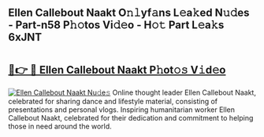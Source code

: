 ## Ellen Callebout Naakt O𝚗𝚕yf𝚊ns L𝚎a𝚔ed N𝚞𝚍es - Part-n58 P𝚑𝚘tos Vi𝚍𝚎o - H𝚘𝚝 Part L𝚎a𝚔s 6xJNT

# <h2><a href="http://kfd8g6t.oniu.top/?m=Ellen+Callebout+Naakt">🔗👉 🔴 Ellen Callebout Naakt P𝚑ot𝚘𝚜 V𝚒d𝚎o</a></h2>

[![Ellen Callebout Naakt Nu𝚍e𝚜](https://i.imgur.com/0qMVB7G.gif)](http://kfd8g6t.oniu.top/?m=Ellen+Callebout+Naakt)
Online thought leader Ellen Callebout Naakt, celebrated for sharing dance and lifestyle material, consisting of presentations and personal vlogs. Inspiring humanitarian worker Ellen Callebout Naakt, celebrated for their dedication and commitment to helping those in need around the world.  
